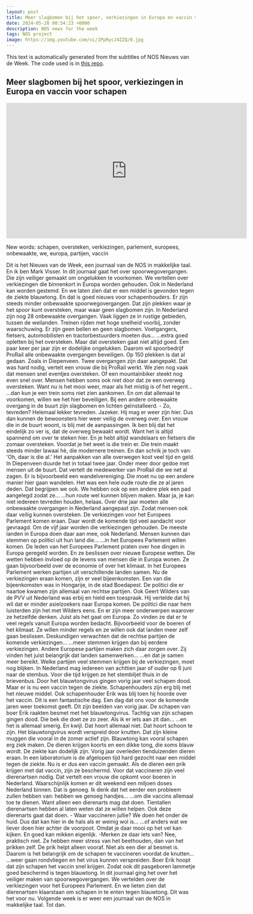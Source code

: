 ```yaml
---
layout: post
title: Meer slagbomen bij het spoor, verkiezingen in Europa en vaccin voor schapen
date: 2024-05-20 00:54:23 +0000
description: NOS news for the week
tags: NOS project
image: https://img.youtube.com/vi/1PpRycJ4ZZQ/0.jpg
---
```


This text is automatically generated from the subtitles of NOS Nieuws van de Week. The code used is in [this repo](https://github.com/AhmedOmarEissa/LanguagesTube).

## Meer slagbomen bij het spoor, verkiezingen in Europa en vaccin voor schapen

<p><iframe src="https://www.youtube.com/embed/1PpRycJ4ZZQ" width="640" height="360" frameborder="0" allowfullscreen></iframe></p>


New words: schapen, oversteken, verkiezingen, parlement, europees, onbewaakte, we, europa, partijen, vaccin

Dit is het Nieuws van de Week, een journaal van de NOS in makkelijke taal. En ik ben Mark Visser. In dit journaal gaat het over spoorwegovergangen. Die zijn veiliger gemaakt om ongelukken te voorkomen. We vertellen over verkiezingen die binnenkort in Europa worden gehouden. Ook in Nederland kan worden gestemd. En we laten zien dat er een middel is gevonden tegen de ziekte blauwtong. En dat is goed nieuws voor schapenhouders. Er zijn steeds minder onbewaakte spoorwegovergangen. Dat zijn plekken waar je het spoor kunt oversteken, maar waar geen slagbomen zijn. In Nederland zijn nog 28 onbewaakte overgangen. Vaak liggen ze in rustige gebieden, tussen de weilanden. Treinen rijden met hoge snelheid voorbij, zonder waarschuwing. Er zijn geen bellen en geen slagbomen. Voetgangers, fietsers, automobilisten en tractorbestuurders moeten dus... ...extra goed opletten bij het oversteken. Maar dat oversteken gaat niet altijd goed. Een paar keer per jaar zijn er dodelijke ongelukken. Daarom wil spoorbedrijf ProRail alle onbewaakte overgangen beveiligen. Op 150 plekken is dat al gedaan. Zoals in Diepenveen. Twee overgangen zijn daar aangepakt. Dat was hard nodig, vertelt een vrouw die bij ProRail werkt. We zien nog vaak dat mensen snel eventjes oversteken. Of een mountainbiker steekt nog even snel over. Mensen hebben soms ook niet door dat ze een overweg oversteken. Want nu is het mooi weer, maar als het mistig is of het regent... ...dan kun je een trein soms niet zien aankomen. En om dat allemaal te voorkomen, willen we het hier beveiligen. Bij een andere onbewaakte overgang in de buurt zijn slagbomen en lichten geïnstalleerd. - Zo, tevreden? Helemaal lekker tevreden. Jazeker. Hij mag er weer zijn hier. Dus dan kunnen de bewoonsters hier weer veilig de overweg over. Een vrouw die in de buurt woont, is blij met de aanpassingen. Ik ben blij dat het eindelijk zo ver is, dat de overweg bewaakt wordt. Want het is altijd spannend om over te steken hier. En je hebt altijd wandelaars en fietsers die zomaar oversteken. Voordat je het weet is die trein er. Die trein maakt steeds minder lawaai hè, die modernere treinen. En dan schrik je toch van: 'Oh, daar is die al.' Het aanpakken van alle overwegen kost veel tijd en geld. In Diepenveen duurde het in totaal twee jaar. Onder meer door gedoe met mensen uit de buurt. Dat vertelt de medewerker van ProRail die we net al zagen. Er is bijvoorbeeld een wandelvereniging. Die moet nu op een andere manier hier gaan wandelen. Het was een hele oude route die ze al jaren deden. Dat begrijpen we ook. We hebben ook op een andere plek een pad aangelegd zodat ze... ...hun route wel kunnen blijven maken. Maar ja, je kan niet iedereen tevreden houden, helaas. Over drie jaar moeten alle onbewaakte overgangen in Nederland aangepast zijn. Zodat mensen ook daar veilig kunnen oversteken. De verkiezingen voor het Europees Parlement komen eraan. Daar wordt de komende tijd veel aandacht voor gevraagd. Om de vijf jaar worden die verkiezingen gehouden. De meeste landen in Europa doen daar aan mee, ook Nederland. Mensen kunnen dan stemmen op politici uit hun land die... ...in het Europees Parlement willen komen. De leden van het Europees Parlement praten over hoe dingen in Europa geregeld worden. En ze beslissen over nieuwe Europese wetten. Die wetten hebben invloed op de levens van mensen die in Europa wonen. Ze gaan bijvoorbeeld over de economie of over het klimaat. In het Europees Parlement werken partijen uit verschillende landen samen. Nu de verkiezingen eraan komen, zijn er veel bijeenkomsten. Een van die bijeenkomsten was in Hongarije, in de stad Boedapest. De politici die er naartoe kwamen zijn allemaal van rechtse partijen. Ook Geert Wilders van de PVV uit Nederland was erbij en hield een toespraak. Hij vertelde dat hij wil dat er minder asielzoekers naar Europa komen. De politici die naar hem luisterden zijn het met Wilders eens. En er zijn meer onderwerpen waarover ze hetzelfde denken. Juist als het gaat om Europa. Zo vinden ze dat er te veel regels vanuit Europa worden bedacht. Bijvoorbeeld voor de boeren of het klimaat. Ze willen minder regels en ze willen ook dat landen meer zelf gaan beslissen. Deskundigen verwachten dat de rechtse partijen de komende verkiezingen... ...meer stemmen krijgen dan bij eerdere verkiezingen. Andere Europese partijen maken zich daar zorgen over. Zij vinden het juist belangrijk dat landen samenwerken... ...en dat je samen meer bereikt. Welke partijen veel stemmen krijgen bij de verkiezingen, moet nog blijken. In Nederland mag iedereen van achttien jaar of ouder op 6 juni naar de stembus. Voor die tijd krijgen ze het stembiljet thuis in de brievenbus. Door het blauwtongvirus gingen vorig jaar veel schapen dood. Maar er is nu een vaccin tegen de ziekte. Schapenhouders zijn erg blij met het nieuwe middel. Ook schapenhouder Erik was blij toen hij hoorde over het vaccin. Dit is een fantastische dag. Een dag dat ons voor de komende jaren weer toekomst geeft. Dit zijn beelden van vorig jaar. De schapen van boer Erik raakten besmet met het blauwtongvirus. Tachtig van zijn schapen gingen dood. Die bek die doet ze zo zeer. Als ik er iets aan zit dan... ...en het is allemaal smerig. En kwijl. Dat hoort allemaal niet. Dat hoort schoon te zijn. Het blauwtongvirus wordt verspreid door knutten. Dat zijn kleine muggen die vooral in de zomer actief zijn. Blauwtong kan vooral schapen erg ziek maken. De dieren krijgen koorts en een dikke tong, die soms blauw wordt. De ziekte kan dodelijk zijn. Vorig jaar overleden tienduizenden dieren eraan. In een laboratorium is de afgelopen tijd hard gezocht naar een middel tegen de ziekte. Nu is er dus een vaccin gemaakt. Als de dieren een prik krijgen met dat vaccin, zijn ze beschermd. Voor dat vaccineren zijn veel dierenartsen nodig. Dat vertelt een vrouw die opkomt voor boeren in Nederland. Waarschijnlijk komen er dit weekend een miljoen doses Nederland binnen. Dat is genoeg. Ik denk dat het eerder een probleem zullen hebben van: hebben we genoeg handjes... ...om die vaccins allemaal toe te dienen. Want alleen een dierenarts mag dat doen. Tientallen dierenartsen hebben al laten weten dat ze willen helpen. Ook deze dierenarts gaat dat doen. - Waar vaccineren jullie? We doen het onder de huid. Dus dat kan hier in de hals als er weinig wol is... ...of anders wat we liever doen hier achter de voorpoot. Omdat je daar mooi op het vel kan kijken. En goed kan mikken eigenlijk. -Merken ze daar iets van? Nee, praktisch niet. Ze hebben meer stress van het beethouden, dan van het prikken zelf. De prik helpt alleen vooraf. Niet als een dier al besmet is. Daarom is het belangrijk om de schapen te vaccineren voordat de knutten... ...weer gaan rondvliegen en het virus kunnen verspreiden. Boer Erik hoopt dat zijn schapen het vaccin snel krijgen. Zodat ook dit pasgeboren lammetje goed beschermd is tegen blauwtong. In dit journaal ging het over het veiliger maken van spoorwegovergangen. We vertelden over de verkiezingen voor het Europees Parlement. En we lieten zien dat dierenartsen klaarstaan om schapen in te enten tegen blauwtong. Dit was het voor nu. Volgende week is er weer een journaal van de NOS in makkelijke taal. Tot dan. 